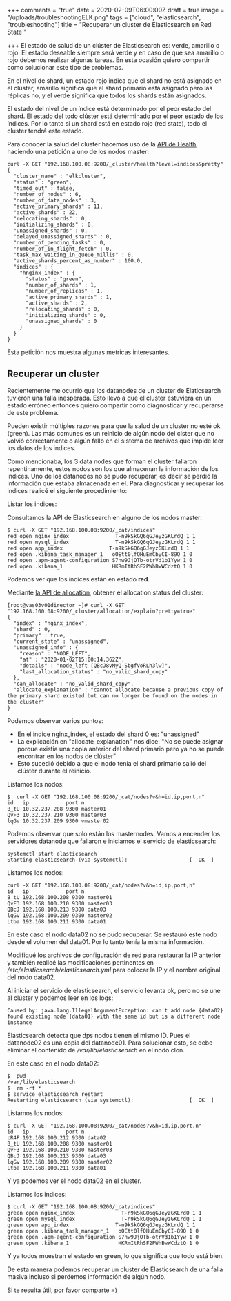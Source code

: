 +++
comments = "true"
date = 2020-02-09T06:00:00Z
draft = true
image = "/uploads/troubleshootingELK.png"
tags = ["cloud", "elasticsearch", "troubleshooting"]
title = "Recuperar un cluster de Elasticsearch en Red State "

+++
El estado de salud de un clúster de Elasticsearch es: verde, amarillo o rojo. El estado deseable siempre será verde y en caso de que sea amarillo o rojo debemos realizar algunas tareas. En esta ocasión quiero compartir como solucionar este tipo de problemas.

En el nivel de shard, un estado rojo indica que el shard  no está asignado en el clúster, amarillo significa que el shard primario está asignado pero las réplicas no, y el verde significa que todos los shards están asignados. 

El estado del nivel de un índice está determinado por el peor estado del shard. El estado del todo clúster está determinado por el peor estado de los índices. Por lo tanto si un shard está en estado rojo (red state), todo el cluster tendrá este estado.

Para conocer la salud del cluster hacemos uso de la [API de Health](https://www.elastic.co/guide/en/elasticsearch/reference/current/cluster-health.html), haciendo una petición a uno de los nodos master:

    curl -X GET "192.168.100.08:9200/_cluster/health?level=indices&pretty" 
    {
      "cluster_name" : "elkcluster",
      "status" : "green",
      "timed_out" : false,
      "number_of_nodes" : 6,
      "number_of_data_nodes" : 3,
      "active_primary_shards" : 11,
      "active_shards" : 22,
      "relocating_shards" : 0,
      "initializing_shards" : 0,
      "unassigned_shards" : 0,
      "delayed_unassigned_shards" : 0,
      "number_of_pending_tasks" : 0,
      "number_of_in_flight_fetch" : 0,
      "task_max_waiting_in_queue_millis" : 0,
      "active_shards_percent_as_number" : 100.0,
      "indices" : {
        "hnginx_index" : {
          "status" : "green",
          "number_of_shards" : 1,
          "number_of_replicas" : 1,
          "active_primary_shards" : 1,
          "active_shards" : 2,
          "relocating_shards" : 0,
          "initializing_shards" : 0,
          "unassigned_shards" : 0
        }
      }
    }

Esta petición nos muestra algunas metricas interesantes.

## Recuperar un cluster

Recientemente me ocurrió que  los datanodes de un cluster de Elaticsearch tuvieron una falla inesperada. Esto llevó a que el cluster estuviera en un estado erróneo  entonces quiero compartir como diagnosticar y recuperarse de este problema.

Pueden existir múltiples razones para que la salud de un cluster no esté ok (green). Las más comunes es un reinicio de algún nodo del clster que no volvió correctamente o algún fallo en el sistema de archivos que impide leer los datos de los indices.

Como mencionaba, los 3 data nodes que forman el cluster fallaron repentinamente, estos nodos son los que almacenan la información de los indices. Uno de los datanodes no se pudo recuperar, es decir se perdió la información que estaba almacenada en él. Para diagnosticar y recuperar los indices  realicé el siguiente procedimiento:

Listar los indices:

Consultamos la API de Elasticsearch en alguno de los nodos master:

    $ curl -X GET "192.168.100.08:9200/_cat/indices"
    red open nginx_index               T-n9kSkGQ6qGJeyzGKLrdQ 1 1    
    red open mysql_index               T-n9kSkGQ6qGJeyzGKLrdQ 1 1    
    red open app_index               T-n9kSkGQ6qGJeyzGKLrdQ 1 1    
    red open .kibana_task_manager_1   oOEtt0lfQHuEmCbyCI-89Q 1 0    
    red open .apm-agent-configuration S7nw9JjOTb-otrVd1b1Yyw 1 0    
    red open .kibana_1                HKRmItRhSF2PWhBwWCdztQ 1 0    

Podemos ver que los indices están en estado **red**.

Mediante [la API de allocation](https://www.elastic.co/guide/en/elasticsearch/reference/6.6/cluster-allocation-explain.html), obtener el allocation status del cluster:

    [root@vas03v01director ~]# curl -X GET "192.168.100.08:9200/_cluster/allocation/explain?pretty=true"
    {
      "index" : "nginx_index",
      "shard" : 0,
      "primary" : true,
      "current_state" : "unassigned",
      "unassigned_info" : {
        "reason" : "NODE_LEFT",
        "at" : "2020-01-02T15:00:14.362Z",
        "details" : "node_left [QBcJ8vMyQ-SbgfVoRLh3lw]",
        "last_allocation_status" : "no_valid_shard_copy"
      },
      "can_allocate" : "no_valid_shard_copy",
      "allocate_explanation" : "cannot allocate because a previous copy of the primary shard existed but can no longer be found on the nodes in the cluster"
    }

Podemos observar varios puntos:

* En el indice nginx_index, el estado del shard 0 es: "unassigned"
* La explicación en "allocate_explanation" nos dice: "No se puede asignar porque existía una copia anterior del shard  primario pero ya no se puede encontrar en los nodos de clúster"
* Esto sucedió debido a que el nodo tenía el shard  primario salió del clúster durante el reinicio.

Listamos los nodos:

    $  curl -X GET "192.168.100.08:9200/_cat/nodes?v&h=id,ip,port,n"
    id   ip            port n
    B_tU 10.32.237.208 9300 master01
    QvF3 10.32.237.210 9300 master03
    lqGv 10.32.237.209 9300 vmaster02

Podemos observar que solo están los masternodes. Vamos a encender los servidores datanode que fallaron e iniciamos el servicio de elasticsearch:

    systemctl start elasticsearch
    Starting elasticsearch (via systemctl):                    [  OK  ]

Listamos los nodos:

    curl -X GET "192.168.100.08:9200/_cat/nodes?v&h=id,ip,port,n"
    id   ip            port n
    B_tU 192.168.100.208 9300 master01
    QvF3 192.168.100.210 9300 master03
    QBcJ 192.168.100.213 9300 data03
    lqGv 192.168.100.209 9300 master02
    Ltba 192.168.100.211 9300 data01

En este caso el nodo data02 no se pudo recuperar.  Se restauró este nodo desde el volumen del data01. Por lo tanto tenía la misma información.

Modifiqué los archivos de configuración de red para restaurar la IP anterior y también realicé las modificaciones pertinentes en  _/etc/elasticsearch/elasticsearch.yml_ para colocar la IP y el nombre original del nodo data02.

Al iniciar el servicio de elasticsearch, el servicio levanta ok, pero no se une al clúster y podemos leer en los logs:

    Caused by: java.lang.IllegalArgumentException: can't add node {data02} found existing node {data01} with the same id but is a different node instance

Elasticsearch detecta que dps  nodos tienen el mismo ID. Pues el datanode02 es una copia del datanode01. Para solucionar esto, se debe eliminar el contenido de _/var/lib/elasticsearch_ en el nodo clon.

En este caso en el nodo data02:

    $  pwd
    /var/lib/elasticsearch
    $  rm -rf *
    $ service elasticsearch restart
    Restarting elasticsearch (via systemctl):                  [  OK  ]

Listamos los nodos:

    $ curl -X GET "192.168.100.08:9200/_cat/nodes?v&h=id,ip,port,n"
    id   ip            port n
    cR4P 192.168.100.212 9300 data02
    B_tU 192.168.100.208 9300 master01
    QvF3 192.168.100.210 9300 master03
    QBcJ 192.168.100.213 9300 data03
    lqGv 192.168.100.209 9300 master02
    Ltba 192.168.100.211 9300 data01

Y ya podemos ver el nodo data02 en el cluster.

Listamos los indices:

    $ curl -X GET "192.168.100.08:9200/_cat/indices"
    green open nginx_index               T-n9kSkGQ6qGJeyzGKLrdQ 1 1    
    green open mysql_index               T-n9kSkGQ6qGJeyzGKLrdQ 1 1    
    green open app_index               T-n9kSkGQ6qGJeyzGKLrdQ 1 1    
    green open .kibana_task_manager_1   oOEtt0lfQHuEmCbyCI-89Q 1 0    
    green open .apm-agent-configuration S7nw9JjOTb-otrVd1b1Yyw 1 0    
    green open .kibana_1                HKRmItRhSF2PWhBwWCdztQ 1 0

Y ya todos muestran el estado en green, lo que significa que todo está bien.

De esta manera podemos recuperar un cluster de Elasticsearch de una falla masiva incluso si perdemos información de algún nodo.

Si te resulta útil, por favor comparte =)